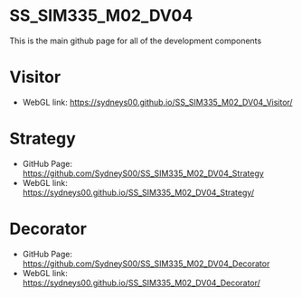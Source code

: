# SS_SIM335_M02_DV04
This is the main github page for all of the development components

# Visitor
- WebGL link: https://sydneys00.github.io/SS_SIM335_M02_DV04_Visitor/

# Strategy
- GitHub Page: https://github.com/SydneyS00/SS_SIM335_M02_DV04_Strategy
- WebGL link: https://sydneys00.github.io/SS_SIM335_M02_DV04_Strategy/

# Decorator
- GitHub Page: https://github.com/SydneyS00/SS_SIM335_M02_DV04_Decorator
- WebGL link: https://sydneys00.github.io/SS_SIM335_M02_DV04_Decorator/
 

